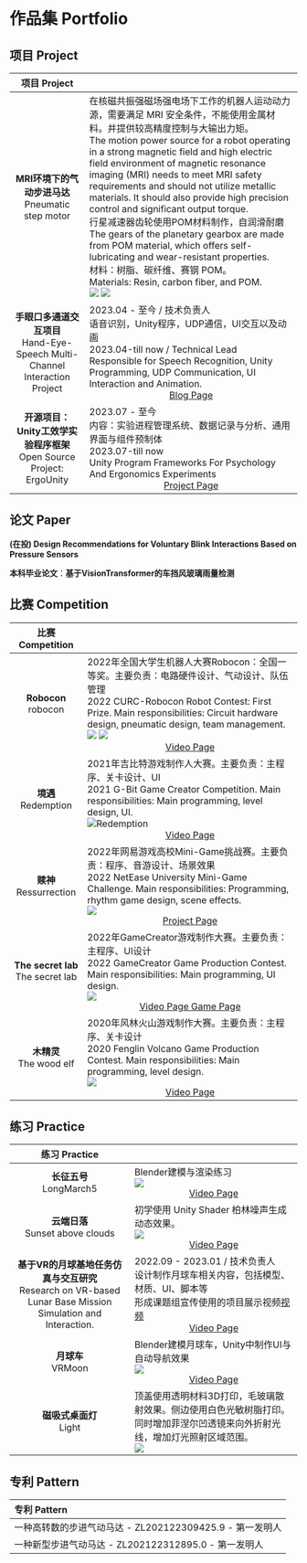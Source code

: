 # 作品集 Portfolio

## 项目 Project

|项目 Project |             |
| :------------------------------------: | :---------------------------------------------- |
|              **MRI环境下的气动步进马达** <br /> Pneumatic step motor              | 在核磁共振强磁场强电场下工作的机器人运动动力源，需要满足 MRI 安全条件，不能使用金属材料。并提供较高精度控制与大输出力矩。<br />The motion power source for a robot operating in a strong magnetic field and high electric field environment of magnetic resonance imaging (MRI) needs to meet MRI safety requirements and should not utilize metallic materials. It should also provide high precision control and significant output torque.<br />行星减速器齿轮使用POM材料制作，自润滑耐磨<br />The gears of the planetary gearbox are made from POM material, which offers self-lubricating and wear-resistant properties.  <br /> 材料：树脂、碳纤维、赛钢 POM。<br />Materials: Resin, carbon fiber, and POM.<br />![](../../../../../img/Tch/Step_Motor_0.png) ![](../../../../../img/Tch/Step_Motor_1.png) |
| **手眼口多通道交互项目** <br /> Hand-Eye-Speech Multi-Channel Interaction Project | 2023.04 - 至今 / 技术负责人<br /> 语音识别，Unity程序，UDP通信，UI交互以及动画 <br />2023.04-till now / Technical Lead<br />Responsible for Speech Recognition, Unity Programming, UDP Communication, UI Interaction and Animation.<br><center> <a href="https://kannmu.github.io/2023/08/27/VoiceRecognition/" class="btn btn-default btn-sm" role="button">Blog Page </a> </center>|
|     **开源项目：Unity工效学实验程序框架**<br />Open Source Project: ErgoUnity     | 2023.07 - 至今<br /> 内容：实验进程管理系统、数据记录与分析、通用界面与组件预制体 <br />2023.07-till now<br />Unity Program Frameworks For Psychology And Ergonomics Experiments <br /> <center><a href="https://github.com/Kannmu/ErgoLabUnity" class="btn btn-default btn-sm" role="button">Project Page </a></center>|

## 论文 Paper

**(在投) Design Recommendations for Voluntary Blink Interactions Based on Pressure Sensors**

**本科毕业论文**：**基于VisionTransformer的车挡风玻璃雨量检测**

## 比赛 Competition

| 比赛 Competition |            |
| :---------------------------------------------: | :-------------------------------------------------- |
|        **Robocon**  <br /> robocon        | 2022年全国大学生机器人大赛Robocon：全国一等奖。主要负责：电路硬件设计、气动设计、队伍管理<br />2022 CURC-Robocon Robot Contest: First Prize. Main responsibilities: Circuit hardware design, pneumatic design, team management. <br /> ![](../../../../img/Portfolio/Pangolin.jpg)  ![](../../../../img/Portfolio/RCWinPhoto.jpg) <br /> <center> <a href="https://www.bilibili.com/video/BV1pV4y1V7vp/?share_source=copy_web&vd_source=74ebe4f9a61d63ea513707463ca0d86f" class="btn btn-default btn-sm" role="button">Video Page </a> </center>|
|        **境遇**  <br /> Redemption        | 2021年吉比特游戏制作人大赛。主要负责：主程序、关卡设计、UI<br />2021 G-Bit Game Creator Competition. Main responsibilities: Main programming, level design, UI.<br /> ![Redemption](../../../../img/Portfolio/Redemption.jpg)  <br /> <center><a href="https://www.bilibili.com/video/BV1RT411H7tK/?share_source=copy_web&vd_source=74ebe4f9a61d63ea513707463ca0d86f" class="btn btn-default btn-sm" role="button">Video Page </a></center> |
|      **赎神**  <br /> Ressurrection      | 2022年网易游戏高校Mini-Game挑战赛。主要负责：程序、音游设计、场景效果<br />2022 NetEase University Mini-Game Challenge. Main responsibilities: Programming, rhythm game design, scene effects. <br /> ![](https://academy.fp.ps.netease.com/file/635a1260cbe51b63beef9af2OtOiwwaS04?fop=imageView/2/w/800)  <br /> <center><a href="https://game.academy.163.com/event/mg-2022?page=works&id=2714" class="btn btn-default btn-sm" role="button">Project Page </a></center>|
| **The secret lab**  <br /> The secret lab | 2022年GameCreator游戏制作大赛。主要负责：主程序、UI设计<br />2022 GameCreator Game Production Contest. Main responsibilities: Main programming, UI design. <br /> ![](../../../../img/Portfolio/SecretLab.jpg)  <br /> <center><a href="https://www.bilibili.com/video/BV1Fz4y1q7e9/?share_source=copy_web&vd_source=74ebe4f9a61d63ea513707463ca0d86f" class="btn btn-default btn-sm" role="button">Video Page </a><a href="https://www.gamecreator.com.cn/work/det/550?reid=8250" class="btn btn-default btn-sm" role="button">Game Page </a></center>|
|      **木精灵**  <br /> The wood elf      | 2020年风林火山游戏制作大赛。主要负责：主程序、关卡设计<br />2020 Fenglin Volcano Game Production Contest. Main responsibilities: Main programming, level design. <br /> ![](../../../../img/Portfolio/WoodElf.jpg)  <br /> <center> <a href="https://www.bilibili.com/video/BV1om4y117b9/?share_source=copy_web&vd_source=74ebe4f9a61d63ea513707463ca0d86f" class="btn btn-default btn-sm" role="button">Video Page </a> </center>|

## 练习 Practice

|     练习 Practice        |                 |
| :----------------: | :---------------------|
| **长征五号** <br /> LongMarch5   | Blender建模与渲染练习<br /> ![](../../../../img/Portfolio/LongMarch5.jpg)  <br /> <center> <a href="https://www.bilibili.com/video/BV1ZP411U7uA/?share_source=copy_web&vd_source=74ebe4f9a61d63ea513707463ca0d86f" class="btn btn-default btn-sm" role="button">Video Page </a> </center>|
|**云端日落** <br /> Sunset above clouds  | 初学使用 Unity Shader 柏林噪声生成动态效果。<br /> ![](../../../../img/Portfolio/Sunset_Above_Cloud.jpg)  <br /><center> <a href="https://www.bilibili.com/video/BV16c411n7HT/?share_source=copy_web&vd_source=74ebe4f9a61d63ea513707463ca0d86f" class="btn btn-default btn-sm" role="button">Video Page </a> </center>|
| **基于VR的月球基地任务仿真与交互研究**<br />Research on VR-based Lunar Base Mission Simulation and Interaction. | 2022.09 - 2023.01 / 技术负责人<br /> 设计制作月球车相关内容，包括模型、材质、UI、脚本等<br />形成课题组宣传使用的项目展示视频[视频](https://pan.baidu.com/s/1igaP4BJZajo5akteMqAluw?pwd=geka)  <br /> <center> <a href="https://pan.baidu.com/s/1igaP4BJZajo5akteMqAluw?pwd=geka" class="btn btn-default btn-sm" role="button">Video Page </a> </center> |
|**月球车** <br /> VRMoon   | Blender建模月球车，Unity中制作UI与自动导航效果<br /> ![](../../../../img/Portfolio/VRMoon.jpg)  <br /> <center> <a href="https://www.bilibili.com/video/BV1GT411p7pz/?share_source=copy_web&vd_source=74ebe4f9a61d63ea513707463ca0d86f" class="btn btn-default btn-sm" role="button">Video Page </a> </center>|
|**磁吸式桌面灯** <br /> Light  | 顶盖使用透明材料3D打印，毛玻璃散射效果。侧边使用白色光敏树脂打印。同时增加菲涅尔凹透镜来向外折射光线，增加灯光照射区域范围。<br /> ![](../../../../../img/Tch/Light_3.png)|

## 专利 Pattern

| **专利 Pattern**                                    |
| :-------------------------------------------------------- |
| 一种高转数的步进气动马达 - ZL202122309425.9 -  第一发明人 |
| 一种新型步进气动马达 -  ZL202122312895.0 -  第一发明人    |
